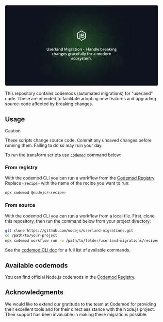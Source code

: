 <img
  src="https://raw.githubusercontent.com/nodejs/userland-migrations/main/.github/assets/Userland-Migration-Tagline.png"
  alt="Node.js Userland Migrations"
/>

This repository contains codemods (automated migrations) for "userland" code. These are intended to facilitate adopting new features and upgrading source-code affected by breaking changes.

## Usage

> [!CAUTION]
> These scripts change source code. Commit any unsaved changes before running them. Failing to do so may ruin your day.

To run the transform scripts use [`codemod`](https://go.codemod.com/github) command below:

### From registry

With the codemod CLI you can run a workflow from the [Codemod Registry](https://codemod.link/nodejs-official). Replace `<recipe>` with the name of the recipe you want to run:

```bash
npx codemod @nodejs/<recipe>
```

### From source

With the codemod CLI you can run a workflow from a local file. First, clone this repository, then run the command below from your project directory:

```bash
git clone https://github.com/nodejs/userland-migrations.git
cd /path/to/your-project
npx codemod workflow run -w /path/to/folder/userland-migrations/recipes/<recipe>/workflow.yaml

```

See the [codemod CLI doc](https://go.codemod.com/cli-docs) for a full list of available commands.

## Available codemods

You can find official Node.js codemods in the [Codemod Registry](https://codemod.link/nodejs-official).

## Acknowledgments

We would like to extend our gratitude to the team at Codemod for providing their excellent tools and for their direct assistance with the Node.js project. Their support has been invaluable in making these migrations possible.

